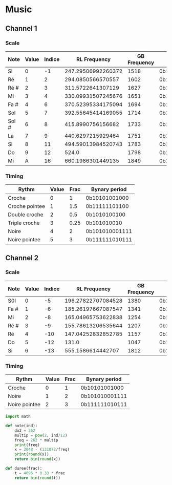 # Music
## Channel 1
### Scale
|Note | Value |Indice	|RL Frequency |GB Frequency |Binary Frequency |
| --- | ----- | ----- | ----------- | ----------- | ----- |
|Si | 0 |	-1 | 247.29506992260372 | 1518 | 0b10111101110 |
|Ré | 1 | 2 | 294.0850566570557 |	1602 | 0b11001000010 |
|Ré # | 2 | 3|	311.5722641307129|	1627|	0b11001011011 |
|Mi | 3 |	4|	330.09931507245676|	1651|	0b11001110011 |
|Fa #	| 4 |6	|370.52395334175094|	1694|	0b11010011110 |
|Sol 	| 5 | 7	|392.55645414169055 |	1714 |	0b11010110010 |
|Sol # | 6 | 8 | 415.8990756156682 | 1733 | 0b11011000101 |
|La	| 7 | 9 | 440.6297215929464	| 1751 | 0b11011010111 |
|Si | 8 | 11 | 494.59013984520743	| 1783 | 0b11011110111 |
|Do	| 9 | 12 | 524.0 | 1798 | 0b11100000110 |
|Mi | A | 16 | 660.1986301449135 | 1849	| 0b11100111001 |

### Timing
| Rythm | Value | Frac | Bynary period |
| ----- | ----- | ---- | ------------- |
| Croche | 0 | 1 | 0b10101001000 |
| Croche pointee | 1 | 1.5 | 0b11111101100 |
| Double croche | 2 | 0.5 | 0b1010100100 |
| Triple croche | 3 | 0.25 | 0b101010010 |
| Noire | 4 | 2 | 0b101010001111 |
| Noire pointee | 5 | 3 | 0b111111010111 |

## Channel 2
### Scale
|Note | Value |Indice	|RL Frequency |GB Frequency |Binary Frequency |
| --- | ----- | ----- | ----------- | ----------- | ----- |
|S0l | 0 |	-5 | 196.27822707084528 | 1380 | 0b10101100100 |
| Fa # | 1 | -6 | 185.26197667087547 | 1341 | 0b10100111101 |
| Mi | 2 | -8 | 165.04965753622838 | 1254 | 0b10011100110 |
| Ré # | 3 | -9 | 155.78613206535644 | 1207 | 0b10010110111 |
| Ré | 4 | -10 | 147.04252832852785 | 1157 | 0b10010000101 |
| Do | 5 | -12 | 131.0 | 1047 | 0b10000010111 |
| Si | 6 | -13 | 555.1586614442707 | 1812 | 0b11100010100 |

### Timing
| Rythm | Value | Frac | Bynary period |
| ----- | ----- | ---- | ------------- |
| Croche | 0 | 1 | 0b10101001000 |
| Noire | 1 | 2 | 0b101010001111 |
| Noire pointee | 2 | 3 | 0b111111010111 |

~~~ Python
import math

def note(ind):
    do3 = 262
    multip = pow(2, ind/12)
    freq = 262 * multip
    print(freq)
    x = 2048 - (131072/freq)
    print(round(x))
    return bin(round(x))

def duree(frac):
    t = 4096 * 0.33 * frac
    return bin(round(t))
~~~
